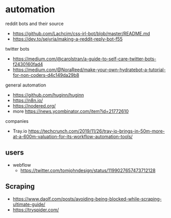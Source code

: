# automation

reddit bots and their source

- https://github.com/Lachcim/css-irl-bot/blob/master/README.md
- https://dev.to/seiyria/making-a-reddit-reply-bot-f55

twitter bots

- https://medium.com/@carolstran/a-guide-to-self-care-twitter-bots-f2430160fad4
- https://medium.com/@NoraReed/make-your-own-hydratebot-a-tutorial-for-non-coders-d4c149da29b8


general automation

- https://github.com/huginn/huginn
- https://n8n.io/
- https://nodered.org/
- more https://news.ycombinator.com/item?id=21772610

companies

- Tray.io https://techcrunch.com/2019/11/26/tray-io-brings-in-50m-more-at-a-600m-valuation-for-its-workflow-automation-tools/

## users

- webflow
  - https://twitter.com/tomjohndesign/status/1199027657473712128

## Scraping

- https://www.daolf.com/posts/avoiding-being-blocked-while-scraping-ultimate-guide/
- https://tryspider.com/
